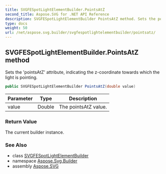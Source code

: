 ```yaml
---
title: SVGFESpotLightElementBuilder.PointsAtZ
second_title: Aspose.SVG for .NET API Reference
description: SVGFESpotLightElementBuilder PointsAtZ method. Sets the pointsAtZ attribute indicating the z-coordinate towards which the light is pointing
type: docs
weight: 50
url: /net/aspose.svg.builder/svgfespotlightelementbuilder/pointsatz/
---
```

## SVGFESpotLightElementBuilder.PointsAtZ method

Sets the 'pointsAtZ' attribute, indicating the z-coordinate towards which the light is pointing.

```csharp
public SVGFESpotLightElementBuilder PointsAtZ(double value)
```

| Parameter | Type | Description |
| --- | --- | --- |
| value | Double | The pointsAtZ value. |

### Return Value

The current builder instance.

### See Also

* class [SVGFESpotLightElementBuilder](../)
* namespace [Aspose.Svg.Builder](../../../aspose.svg.builder/)
* assembly [Aspose.SVG](../../../)
